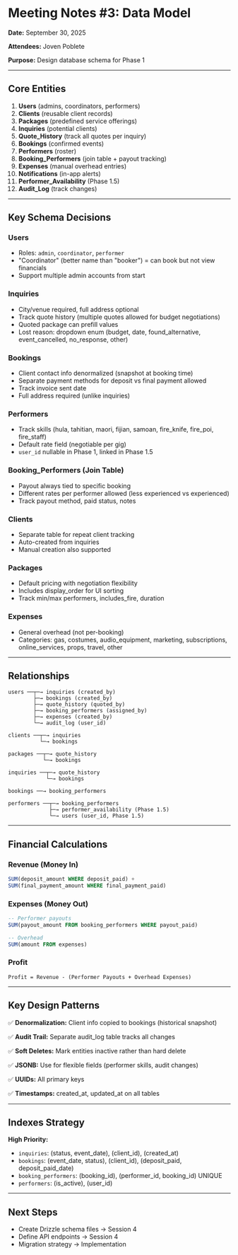 # Meeting Notes #3: Data Model

**Date:** September 30, 2025

**Attendees:** Joven Poblete

**Purpose:** Design database schema for Phase 1

---

## Core Entities

1. **Users** (admins, coordinators, performers)
2. **Clients** (reusable client records)
3. **Packages** (predefined service offerings)
4. **Inquiries** (potential clients)
5. **Quote_History** (track all quotes per inquiry)
6. **Bookings** (confirmed events)
7. **Performers** (roster)
8. **Booking_Performers** (join table + payout tracking)
9. **Expenses** (manual overhead entries)
10. **Notifications** (in-app alerts)
11. **Performer_Availability** (Phase 1.5)
12. **Audit_Log** (track changes)

---

## Key Schema Decisions

### Users

- Roles: `admin`, `coordinator`, `performer`
- "Coordinator" (better name than "booker") = can book but not view financials
- Support multiple admin accounts from start

### Inquiries

- City/venue required, full address optional
- Track quote history (multiple quotes allowed for budget negotiations)
- Quoted package can prefill values
- Lost reason: dropdown enum (budget, date, found_alternative, event_cancelled, no_response, other)

### Bookings

- Client contact info denormalized (snapshot at booking time)
- Separate payment methods for deposit vs final payment allowed
- Track invoice sent date
- Full address required (unlike inquiries)

### Performers

- Track skills (hula, tahitian, maori, fijian, samoan, fire_knife, fire_poi, fire_staff)
- Default rate field (negotiable per gig)
- `user_id` nullable in Phase 1, linked in Phase 1.5

### Booking_Performers (Join Table)

- Payout always tied to specific booking
- Different rates per performer allowed (less experienced vs experienced)
- Track payout method, paid status, notes

### Clients

- Separate table for repeat client tracking
- Auto-created from inquiries
- Manual creation also supported

### Packages

- Default pricing with negotiation flexibility
- Includes display_order for UI sorting
- Track min/max performers, includes_fire, duration

### Expenses

- General overhead (not per-booking)
- Categories: gas, costumes, audio_equipment, marketing, subscriptions, online_services, props, travel, other

---

## Relationships

```
users ──┬─→ inquiries (created_by)
        ├─→ bookings (created_by)
        ├─→ quote_history (quoted_by)
        ├─→ booking_performers (assigned_by)
        ├─→ expenses (created_by)
        └─→ audit_log (user_id)

clients ──┬─→ inquiries
          └─→ bookings

packages ──┬─→ quote_history
           └─→ bookings

inquiries ──┬─→ quote_history
            └─→ bookings

bookings ──→ booking_performers

performers ──┬─→ booking_performers
             ├─→ performer_availability (Phase 1.5)
             └─→ users (user_id, Phase 1.5)
```

---

## Financial Calculations

### Revenue (Money In)

```sql
SUM(deposit_amount WHERE deposit_paid) + 
SUM(final_payment_amount WHERE final_payment_paid)
```

### Expenses (Money Out)

```sql
-- Performer payouts
SUM(payout_amount FROM booking_performers WHERE payout_paid)

-- Overhead
SUM(amount FROM expenses)
```

### Profit

```
Profit = Revenue - (Performer Payouts + Overhead Expenses)
```

---

## Key Design Patterns

✅ **Denormalization:** Client info copied to bookings (historical snapshot)

✅ **Audit Trail:** Separate audit_log table tracks all changes

✅ **Soft Deletes:** Mark entities inactive rather than hard delete

✅ **JSONB:** Use for flexible fields (performer skills, audit changes)

✅ **UUIDs:** All primary keys

✅ **Timestamps:** created_at, updated_at on all tables

---

## Indexes Strategy

**High Priority:**

- `inquiries`: (status, event_date), (client_id), (created_at)
- `bookings`: (event_date, status), (client_id), (deposit_paid, deposit_paid_date)
- `booking_performers`: (booking_id), (performer_id, booking_id) UNIQUE
- `performers`: (is_active), (user_id)

---

## Next Steps

- Create Drizzle schema files → Session 4
- Define API endpoints → Session 4
- Migration strategy → Implementation
